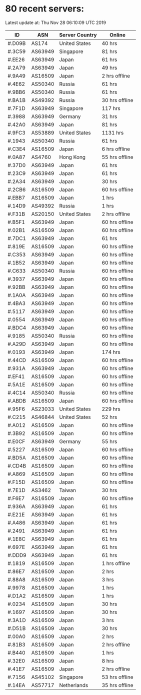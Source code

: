 # 80 recent servers:

Latest update at: Thu Nov 28 06:10:09 UTC 2019

| ID | ASN | Server Country | Online |
| -- | --- | -------------- | ------ |
| #.D09B | AS174 | United States | 40 hrs |
| #.3C59 | AS63949 | Singapore | 81 hrs |
| #.EE26 | AS63949 | Japan | 61 hrs |
| #.2A79 | AS63949 | Japan | 49 hrs |
| #.9A49 | AS16509 | Japan | 2 hrs offline |
| #.4E62 | AS50340 | Russia | 61 hrs |
| #.9BB6 | AS50340 | Russia | 61 hrs |
| #.BA1B | AS49392 | Russia | 30 hrs offline |
| #.7F1D | AS63949 | Singapore | 117 hrs |
| #.3988 | AS63949 | Germany | 31 hrs |
| #.42A0 | AS63949 | Japan | 81 hrs |
| #.9FC3 | AS53889 | United States | 1131 hrs |
| #.1943 | AS50340 | Russia | 61 hrs |
| #.C3E4 | AS16509 | Japan | 6 hrs offline |
| #.0A87 | AS4760 | Hong Kong | 55 hrs offline |
| #.37D0 | AS63949 | Japan | 61 hrs |
| #.23C9 | AS63949 | Japan | 61 hrs |
| #.2A34 | AS63949 | Japan | 30 hrs |
| #.2CB6 | AS16509 | Japan | 60 hrs offline |
| #.EBB7 | AS16509 | Japan | 1 hrs |
| #.14D9 | AS49392 | Russia | 1 hrs |
| #.F31B | AS20150 | United States | 2 hrs offline |
| #.B5F1 | AS63949 | Japan | 60 hrs offline |
| #.02B1 | AS16509 | Japan | 60 hrs offline |
| #.7DC1 | AS63949 | Japan | 61 hrs |
| #.819E | AS16509 | Japan | 60 hrs offline |
| #.C353 | AS63949 | Japan | 60 hrs offline |
| #.1B52 | AS63949 | Japan | 60 hrs offline |
| #.C633 | AS50340 | Russia | 60 hrs offline |
| #.3937 | AS63949 | Japan | 60 hrs offline |
| #.92BB | AS63949 | Japan | 60 hrs offline |
| #.1A0A | AS63949 | Japan | 60 hrs offline |
| #.4BA3 | AS63949 | Japan | 60 hrs offline |
| #.5117 | AS63949 | Japan | 60 hrs offline |
| #.0554 | AS63949 | Japan | 60 hrs offline |
| #.BDC4 | AS63949 | Japan | 60 hrs offline |
| #.9185 | AS50340 | Russia | 60 hrs offline |
| #.A29D | AS63949 | Japan | 60 hrs offline |
| #.0193 | AS63949 | Japan | 174 hrs |
| #.44CD | AS16509 | Japan | 60 hrs offline |
| #.931A | AS63949 | Japan | 60 hrs offline |
| #.EF41 | AS16509 | Japan | 60 hrs offline |
| #.5A1E | AS16509 | Japan | 60 hrs offline |
| #.4C14 | AS50340 | Russia | 60 hrs offline |
| #.ABDB | AS16509 | Japan | 60 hrs offline |
| #.95F6 | AS23033 | United States | 229 hrs |
| #.C215 | AS46844 | United States | 52 hrs |
| #.A012 | AS16509 | Japan | 60 hrs offline |
| #.3B92 | AS16509 | Japan | 60 hrs offline |
| #.E0CF | AS63949 | Germany | 55 hrs |
| #.5227 | AS16509 | Japan | 60 hrs offline |
| #.BD5A | AS16509 | Japan | 60 hrs offline |
| #.CD4B | AS16509 | Japan | 60 hrs offline |
| #.A869 | AS16509 | Japan | 60 hrs offline |
| #.F15D | AS16509 | Japan | 60 hrs offline |
| #.7E1D | AS3462 | Taiwan | 30 hrs |
| #.F6E7 | AS16509 | Japan | 60 hrs offline |
| #.936A | AS63949 | Japan | 61 hrs |
| #.E21E | AS63949 | Japan | 61 hrs |
| #.A486 | AS63949 | Japan | 61 hrs |
| #.2491 | AS63949 | Japan | 61 hrs |
| #.1E8C | AS63949 | Japan | 61 hrs |
| #.697E | AS63949 | Japan | 61 hrs |
| #.DDD9 | AS63949 | Japan | 61 hrs |
| #.1819 | AS16509 | Japan | 1 hrs offline |
| #.86E7 | AS16509 | Japan | 2 hrs |
| #.88A8 | AS16509 | Japan | 3 hrs |
| #.9978 | AS16509 | Japan | 1 hrs |
| #.D1A2 | AS16509 | Japan | 1 hrs |
| #.0234 | AS16509 | Japan | 30 hrs |
| #.1697 | AS16509 | Japan | 30 hrs |
| #.3A1D | AS16509 | Japan | 3 hrs |
| #.D51B | AS16509 | Japan | 30 hrs |
| #.00A0 | AS16509 | Japan | 2 hrs |
| #.81B3 | AS16509 | Japan | 2 hrs offline |
| #.B440 | AS16509 | Japan | 1 hrs |
| #.32E0 | AS16509 | Japan | 8 hrs |
| #.41E7 | AS16509 | Japan | 2 hrs offline |
| #.7156 | AS45102 | Singapore | 53 hrs offline |
| #.14EA | AS57717 | Netherlands | 35 hrs offline |

